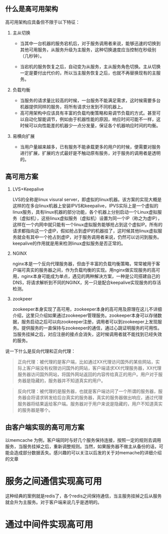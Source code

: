 ## 什么是高可用架构

高可用架构应具备但不限于以下特征：

1. 主从切换

   - 当其中一台机器的服务宕机后，对于服务调用者来说，能够迅速的切换到其他可用服务，从服务升级为主服务，这种切换速度应当控制在秒级别（几秒钟）。

   - 当宕机的服务恢复之后，自动变为从服务，主从服务角色切换。主从切换一定是要付出代价的，所以当主服务恢复之后，也就不再替换现有的主服务。

2. 负载均衡
   - 当服务的请求量比较高的时候，一台服务不能满足需求，这时候需要多台机器提供同样的服务，将所有请求分发到不同机器上。
   - 高可用架构中应该具有丰富的负载均衡策略和易调节负载的方式。甚至可以自动化智能调节，例如由于机器性能的原因，响应时间可能不一样，这时候可以向性能差的机器少一点分发量，保证各个机器响应时间的均衡。

3. 易横向扩展
   - 当用户量越来越多，已有服务不能承载更多的用户的时候，便需要对服务进行扩展，扩展的方式最好是不触动原有服务，对于服务的调用者是透明的。

## 高可用方案

1. LVS+Keepalive

   LVS的全称是linux visural server，即虚拟的linux机器。该方案的实现大概是这样的在多台linux机器上安装IPVS和keepalive，IPVS实际上是一个虚拟的linux服务，具有linux机器的部分功能，各个机器上分别启动一个Linux虚拟服务（虚拟机），这些linux虚拟服务（虚拟机）设置为同一个IP（称之为虚IP），这样在一个内网中就只能有一个linux虚拟服务能够抢占到这个虚拟IP。所有的请求都指向这一个虚IP，假如抢占到虚IP的机器挂了，这时候其他linux虚拟服务就会有其中一个抢占到虚IP，对于服务调用者来说，仍然可以访问到服务。keepalive的作用就是用来检测linux虚拟服务是否正常的。

2. NGINX

   nginx本是一个反向代理服务器，但由于丰富的负载均衡策略，常常被用于客户端可真实的服务器之间，作为负载均衡的实现。用nginx做实现服务的高可用，nginx本身可能成为单点，遇见的两种解决方案，一种是公司搭建自己的DNS，将请求解析到不同的NGINX，另一只是配合keepalive实现服务的存活检测。

3. zookpeer

   zookeeper本身实现了高可用，zookeeper本身的高可用及原理在这儿不详细介绍，这里只介绍如果通过zookeeper管理服务。zookeeper本身可以存储数据，服务启动之后可以向zookeeper注册，调用者可以到zookeeper上发现服务。提供服务的一直保持与zookeeper的通信，通过心跳证明服务的可用性。当服务挂掉之后，对应注册的接点会消失，这时候调用者就不能找到已经失效的服务。

说一下什么是反向代理和正向代理：

> 正向代理：被代理的是客户端，比如通过XX代理访问国外的某些网站，实际上客户端没有权限访问国外的网站，客户端请求XX代理服务器，XX代理服务器访问国外网站，将国外网站返回的内容传给真正的用户。用户对于服务器是隐藏的，服务器并不知道真实的用户。

> 反向代理：被代理的是服务器，也就是客户端访问了一个所谓的服务器，服务器会将请求转发给后台真实的服务器，真实的服务器做出响应，通过代理服务器将结果返给客户端。服务器对于用户来说是隐藏的，用户不知道真实的服务器是哪个。



## 由客户端实现的高可用方案

以memcache 为例，客户端同时与好几个服务保持连接，按照一定的规则去调用服务，当服务挂掉之后，重新调整规则。当然，如果服务器不做主从备份的话，可能会造成部分数据丢失。感兴趣的可以关注以后发的关于对memache的详细介绍的文章

# 服务之间通信实现高可用

这种经典的案例就是redis了，各个redis之间保持通信，当主服务挂掉之后从服务就会升为主服务。对于客户端来说几乎是透明的。

# 通过中间件实现高可用